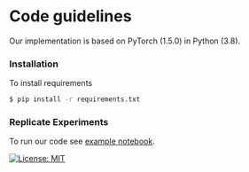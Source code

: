 # Code guidelines

Our implementation is based on PyTorch (1.5.0) in Python (3.8).

### Installation

To install requirements
```sh
$ pip install -r requirements.txt
```

### Replicate Experiments
To run our code see [example notebook](example_notebook.ipynb).

[![License: MIT](https://img.shields.io/badge/License-MIT-yellow.svg)](https://opensource.org/licenses/MIT)
